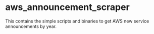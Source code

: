 # aws_announcement_scraper
This contains the simple scripts and binaries to get AWS new service announcements by year.
